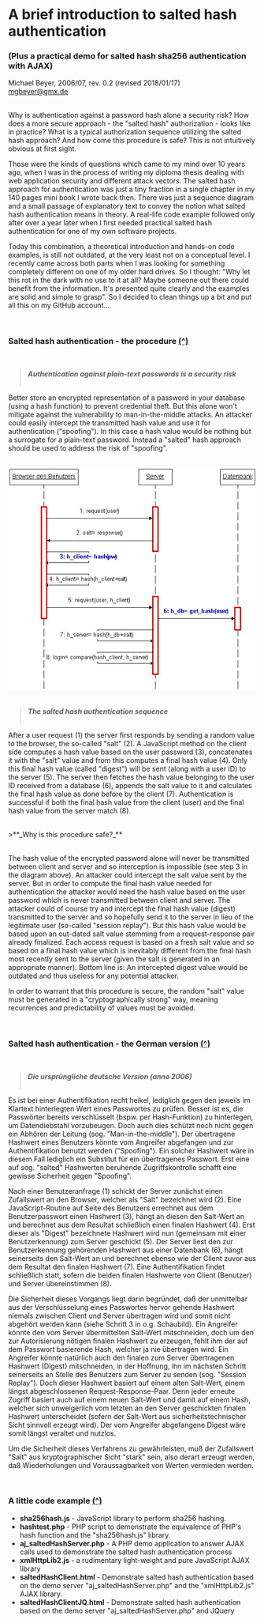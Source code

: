 # A brief introduction to salted hash authentication
### (Plus a practical demo for salted hash sha256 authentication with AJAX)

Michael Beyer, 2006/07, rev. 0.2 (revised 2018/01/17)
<br/>
<mgbeyer@gmx.de>

<br/>
<a name="_top"></a>
Why is authentication against a password hash alone a security risk? How does a more secure approach - the "salted hash" authorization - looks like in practice? What is a typical authorization sequence utilizing the salted hash approach? And how come this procedure is safe? This is not intuitively obvious at first sight.

Those were the kinds of questions which came to my mind over 10 years ago, when I was in the process of writing my diploma thesis dealing with web application security and different attack vectors. The salted hash approach for authentication was just a tiny fraction in a single chapter in my 140 pages mini book I wrote back then. There was just a sequence diagram and a small passage of explanatory text to convey the notion what salted hash authentication means in theory. A real-life code example followed only after over a year later when I first needed practical salted hash authentication for one of my own software projects.

Today this combination, a theoretical introduction and hands-on code examples, is still not outdated, at the very least not on a conceptual level. I recently came across both parts when I was looking for something completely different on one of my older hard drives. So I thought: "Why let this rot in the dark with no use to it at all? Maybe someone out there could benefit from the information. It's presented quite clearly and the examples are solid and simple to grasp". So I decided to clean things up a bit and put all this on my GitHub account...


<a name="procedure"></a>
<br/>
### Salted hash authentication - the procedure [(^)](#_top)
<br/>

>**_Authentication against plain-text passwords is a security risk_**
<br/><br/>

Better store an encrypted representation of a password in your database (using a hash function) to prevent credential theft. But this alone won't mitigate against the vulnerability to man-in-the-middle attacks. An attacker could easily intercept the transmitted hash value and use it for authentication ("spoofing"). In this case a hash value would be nothing but a surrogate for a plain-text password. Instead a "salted" hash approach should be used to address the risk of "spoofing".

<br/>
<img src="1221_01.jpg"/>
<br/><br/>

>**_The salted hash authentication sequence_** &nbsp;&nbsp; 
<br/><br/>

After a user request (1) the server first responds by sending a random value to the browser, the so-called "salt" (2). A JavaScript method on the client side computes a hash value based on the user password (3), concatenates it with the "salt" value and from this computes a final hash value (4). Only this final hash value (called "digest") will be sent (along with a user ID) to the server (5). The server then fetches the hash value belonging to the user ID received from a database (6), appends the salt value to it and calculates the final hash value as done before by the client (7). Authentication is successful if both the final hash value from the client (user) and the final hash value from the server match (8).

<br/>
>**_Why is this procedure safe?_**
<br/><br/>

The hash value of the encrypted password alone will never be transmitted between client and server and so interception is impossible (see step 3 in the diagram above). An attacker could intercept the salt value sent by the server. But in order to compute the final hash value needed for authentication the attacker would need the hash value based on the user password which is never transmitted between client and server. The attacker could of course try and intercept the final hash value (digest) transmitted to the server and so hopefully send it to the server in lieu of the legitimate user (so-called "session replay"). But this hash value would be based upon an out-dated salt value stemming from a request-response pair already finalized. Each access request is based on a fresh salt value and so based on a final hash value which is inevitably different from the final hash most recently sent to the server (given the salt is generated in an appropriate manner). Bottom line is: An intercepted digest value would be outdated and thus useless for any potential attacker.

In order to warrant that this procedure is secure, the random "salt" value must be generated in a "cryptographically strong" way, meaning recurrences and predictability of values must be avoided.
<br/>

<a name="german"></a>
<br/>
### Salted hash authentication - the German version [(^)](#_top)
<br/>

>**_Die ursprüngliche deutsche Version (anno 2006)_** &nbsp;&nbsp; 
<br/><br/>

Es ist bei einer Authentifikation recht heikel, lediglich gegen den jeweils im Klartext hinterlegten Wert eines Passwortes zu prüfen. Besser ist es, die Passwörter bereits verschlüsselt (bspw. per Hash-Funktion) zu hinterlegen, um Datendiebstahl vorzubeugen. Doch auch dies schützt noch nicht gegen ein Abhören der Leitung (sog. "Man-in-the-middle"). Der übertragene Hashwert eines Benutzers könnte vom Angreifer abgefangen und zur Authentifikation benutzt werden ("Spoofing"). Ein solcher Hashwert wäre in diesem Fall lediglich ein Substitut für ein übertragenes Passwort. Erst eine auf sog. "salted" Hashwerten beruhende Zugriffskontrolle schafft eine gewisse Sicherheit gegen "Spoofing".

Nach einer Benutzeranfrage (1) schickt der Server zunächst einen Zufallswert an den Browser, welcher als "Salt" bezeichnet wird (2). Eine JavaScript-Routine auf Seite des Benutzers errechnet aus dem Benutzerpasswort einen Hashwert (3), hängt an diesen den Salt-Wert an und berechnet aus dem Resultat schließlich einen finalen Hashwert (4). Erst dieser als "Digest" bezeichnete Hashwert wird nun (gemeinsam mit einer Benutzerkennung) zum Server geschickt (5). Der Server liest den zur Benutzerkennung gehörenden Hashwert aus einer Datenbank (6), hängt seinerseits den Salt-Wert an und berechnet ebenso wie der Client zuvor aus dem Resultat den finalen Hashwert (7). Eine Authentifikation findet schließlich statt, sofern die beiden finalen Hashwerte von Client (Benutzer) und Server übereinstimmen (8).

Die Sicherheit dieses Vorgangs liegt darin begründet, daß der unmittelbar aus der Verschlüsselung eines Passwortes hervor gehende Hashwert niemals zwischen Client und Server übertragen wird und somit nicht abgehört werden kann (siehe Schritt 3 in o.g. Schaubild). Ein Angreifer könnte den vom Server übermittelten Salt-Wert mitschneiden, doch um den zur Autorisierung nötigen finalen Hashwert zu erzeugen, fehlt ihm der auf dem Passwort basierende Hash, welcher ja nie übertragen wird. Ein Angreifer könnte natürlich auch den finalen zum Server übertragenen Hashwert (Digest) mitschneiden, in der Hoffnung, ihn im nächsten Schritt seinerseits an Stelle des Benutzers zum Server zu senden (sog. "Session Replay"). Doch dieser Hashwert basiert auf einem alten Salt-Wert, einem längst abgeschlossenen Request-Response-Paar. Denn jeder erneute Zugriff basiert auch auf einem neuen Salt-Wert und damit auf einem Hash, welcher sich unweigerlich vom letzten an den Server geschickten finalen Hashwert unterscheidet (sofern der Salt-Wert aus sicherheitstechnischer Sicht sinnvoll erzeugt wird). Der vom Angreifer abgefangene Digest wäre somit längst veraltet und nutzlos. 

Um die Sicherheit dieses Verfahrens zu gewährleisten, muß der Zufallswert "Salt" aus kryptographischer Sicht "stark" sein, also derart erzeugt werden, daß Wiederholungen und Voraussagbarkeit von Werten vermieden werden.


<a name="examples"></a>
<br/>
### A little code example [(^)](#_top)

* **sha256hash.js** - JavaScript library to perform sha256 hashing.
* **hashtest.php** - PHP script to demonstrate the equivalence of PHP's hash function and the "sha256hash.js" library.
* **aj_saltedHashServer.php** - A PHP demo application to answer AJAX calls used to demonstrate the salted hash authentication process
* **xmlHttpLib2.js** - a rudimentary light-weight and pure JavaScript AJAX library
* **saltedHashClient.html** - Demonstrate salted hash authentication based on the demo server "aj_saltedHashServer.php" and the "xmlHttpLib2.js" AJAX library.
* **saltedHashClientJQ.html** - Demonstrate salted hash authentication based on the demo server "aj_saltedHashServer.php" and JQuery



